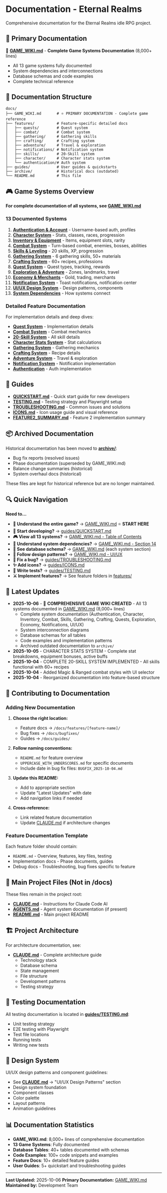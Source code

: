 # Documentation - Eternal Realms

Comprehensive documentation for the Eternal Realms idle RPG project.

## 📖 Primary Documentation

🎯 **[GAME_WIKI.md](GAME_WIKI.md)** - **Complete Game Systems Documentation** (8,000+ lines)
- All 13 game systems fully documented
- System dependencies and interconnections
- Database schemas and code examples
- Complete technical reference

## 📂 Documentation Structure

```
docs/
├── GAME_WIKI.md       # ⭐ PRIMARY DOCUMENTATION - Complete game reference
├── features/          # Feature-specific detailed docs
│   ├── quests/        # Quest system
│   ├── combat/        # Combat system
│   ├── gathering/     # Gathering skills
│   ├── crafting/      # Crafting system
│   ├── adventure/     # Travel & exploration
│   ├── notifications/ # Notification system
│   ├── skills/        # 20-Skill system
│   ├── character/     # Character stats system
│   └── authentication/# Auth system
├── guides/            # User guides & quickstarts
├── archive/           # Historical docs (outdated)
└── README.md          # This file
```

## 🎮 Game Systems Overview

**For complete documentation of all systems, see [GAME_WIKI.md](GAME_WIKI.md)**

### 13 Documented Systems

1. **[Authentication & Account](GAME_WIKI.md#1-authentication--account-system)** - Username-based auth, profiles
2. **[Character System](GAME_WIKI.md#2-character-system)** - Stats, classes, races, progression
3. **[Inventory & Equipment](GAME_WIKI.md#3-inventory--equipment-system)** - Items, equipment slots, rarity
4. **[Combat System](GAME_WIKI.md#4-combat-system)** - Turn-based combat, enemies, bosses, abilities
5. **[Skills & Leveling](GAME_WIKI.md#5-skills--leveling-system)** - 20 skills, XP, progression
6. **[Gathering System](GAME_WIKI.md#6-gathering-system)** - 6 gathering skills, 50+ materials
7. **[Crafting System](GAME_WIKI.md#7-crafting-system)** - 60+ recipes, professions
8. **[Quest System](GAME_WIKI.md#8-quest-system)** - Quest types, tracking, rewards
9. **[Exploration & Adventure](GAME_WIKI.md#10-exploration--adventure)** - Zones, landmarks, travel
10. **[Economy & Merchants](GAME_WIKI.md#11-economy--merchants)** - Gold, trading, merchants
11. **[Notification System](GAME_WIKI.md#12-notification-system)** - Toast notifications, notification center
12. **[UI/UX Design System](GAME_WIKI.md#13-uiux-design-system)** - Design patterns, components
13. **[System Dependencies](GAME_WIKI.md#14-system-dependencies--interconnections)** - How systems connect

### Detailed Feature Documentation

For implementation details and deep dives:
- **[Quest System](features/quests/README.md)** - Implementation details
- **[Combat System](features/combat/README.md)** - Combat mechanics
- **[20-Skill System](features/skills/COMPLETE_SKILL_SYSTEM.md)** - All skill details
- **[Character Stats System](features/character/CHARACTER_STATS_SYSTEM.md)** - Stat calculations
- **[Gathering System](features/gathering/README.md)** - Gathering mechanics
- **[Crafting System](features/crafting/README.md)** - Recipe details
- **[Adventure System](features/adventure/README.md)** - Travel & exploration
- **[Notification System](features/notifications/README.md)** - Notification implementation
- **[Authentication](features/authentication/README.md)** - Auth implementation

## 📖 Guides

- **[QUICKSTART.md](guides/QUICKSTART.md)** - Quick start guide for new developers
- **[TESTING.md](guides/TESTING.md)** - Testing strategy and Playwright setup
- **[TROUBLESHOOTING.md](guides/TROUBLESHOOTING.md)** - Common issues and solutions
- **[ICONS.md](guides/ICONS.md)** - Icon usage guide and visual reference
- **[FEATURE2_SUMMARY.md](guides/FEATURE2_SUMMARY.md)** - Feature 2 implementation summary

## 📦 Archived Documentation

Historical documentation has been moved to **[archive/](archive/)**:
- Bug fix reports (resolved issues)
- Phase documentation (superseded by GAME_WIKI.md)
- Balance change summaries (historical)
- System overhaul docs (historical)

These files are kept for historical reference but are no longer maintained.

## 🔍 Quick Navigation

**Need to...**
- **📖 Understand the entire game?** → [GAME_WIKI.md](GAME_WIKI.md) ⭐ **START HERE**
- **🚀 Start developing?** → [guides/QUICKSTART.md](guides/QUICKSTART.md)
- **🎮 View all 13 systems?** → [GAME_WIKI.md - Table of Contents](GAME_WIKI.md#table-of-contents)
- **🔗 Understand system dependencies?** → [GAME_WIKI.md - Section 14](GAME_WIKI.md#14-system-dependencies--interconnections)
- **💾 See database schema?** → [GAME_WIKI.md](GAME_WIKI.md) (each system section)
- **🎨 Follow design patterns?** → [GAME_WIKI.md - UI/UX](GAME_WIKI.md#13-uiux-design-system)
- **🐛 Fix a bug?** → [guides/TROUBLESHOOTING.md](guides/TROUBLESHOOTING.md)
- **✨ Add icons?** → [guides/ICONS.md](guides/ICONS.md)
- **🧪 Write tests?** → [guides/TESTING.md](guides/TESTING.md)
- **⚔️ Implement features?** → See feature folders in [features/](features/)

## 📅 Latest Updates

- **2025-10-06** - 🎉 **COMPREHENSIVE GAME WIKI CREATED** - All 13 systems documented in [GAME_WIKI.md](GAME_WIKI.md) (8,000+ lines)
  - Complete system documentation (Authentication, Character, Inventory, Combat, Skills, Gathering, Crafting, Quests, Exploration, Economy, Notifications, UI/UX)
  - System interconnection diagrams
  - Database schemas for all tables
  - Code examples and implementation patterns
  - Archived outdated documentation to `archive/`
- **2025-10-05** - CHARACTER STATS SYSTEM - Complete stat breakdowns, equipment bonuses, active buffs
- **2025-10-04** - COMPLETE 20-SKILL SYSTEM IMPLEMENTED - All skills functional with 60+ recipes
- **2025-10-04** - Added Magic & Ranged combat styles with UI selector
- **2025-10-04** - Reorganized documentation into feature-based structure

## 🤝 Contributing to Documentation

### Adding New Documentation

1. **Choose the right location:**
   - Feature docs → `/docs/features/[feature-name]/`
   - Bug fixes → `/docs/bugfixes/`
   - Guides → `/docs/guides/`

2. **Follow naming conventions:**
   - `README.md` for feature overview
   - `UPPERCASE_WITH_UNDERSCORES.md` for specific documents
   - Include date in bug fix files: `BUGFIX_2025-10-04.md`

3. **Update this README:**
   - Add to appropriate section
   - Update "Latest Updates" with date
   - Add navigation links if needed

4. **Cross-reference:**
   - Link related feature documentation
   - Update [CLAUDE.md](../CLAUDE.md) if architecture changes

### Feature Documentation Template

Each feature folder should contain:
- `README.md` - Overview, features, key files, testing
- Implementation docs - Phase documents, guides
- Debug docs - Troubleshooting, bug fixes specific to feature

## 📖 Main Project Files (Not in /docs)

These files remain in the project root:
- **[CLAUDE.md](../CLAUDE.md)** - Instructions for Claude Code AI
- **[AGENTS.md](../AGENTS.md)** - Agent system documentation (if present)
- **[README.md](../README.md)** - Main project README

## 🏗️ Project Architecture

For architecture documentation, see:
- **[CLAUDE.md](../CLAUDE.md)** - Complete architecture guide
  - Technology stack
  - Database schema
  - State management
  - File structure
  - Development patterns
  - Testing strategy

## 🧪 Testing Documentation

All testing documentation is located in **[guides/TESTING.md](guides/TESTING.md)**:
- Unit testing strategy
- E2E testing with Playwright
- Test file locations
- Running tests
- Writing new tests

## 🎨 Design System

UI/UX design patterns and component guidelines:
- See **[CLAUDE.md](../CLAUDE.md)** → "UI/UX Design Patterns" section
- Design system foundation
- Component classes
- Color palette
- Layout patterns
- Animation guidelines

## 📊 Documentation Statistics

- **GAME_WIKI.md**: 8,000+ lines of comprehensive documentation
- **13 Game Systems**: Fully documented
- **Database Tables**: 40+ tables documented with schemas
- **Code Examples**: 100+ code snippets and examples
- **Feature Docs**: 10+ detailed feature guides
- **User Guides**: 5+ quickstart and troubleshooting guides

---

**Last Updated:** 2025-10-06
**Primary Documentation:** [GAME_WIKI.md](GAME_WIKI.md)
**Maintained by:** Development Team
